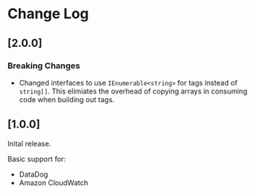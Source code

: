 # Change Log

## [2.0.0]

### Breaking Changes

- Changed interfaces to use `IEnumerable<string>` for tags instead of `string[]`. This elimiates the overhead of copying
  arrays in consuming code when building out tags.

## [1.0.0]

Inital release.

Basic support for:

- DataDog
- Amazon CloudWatch
